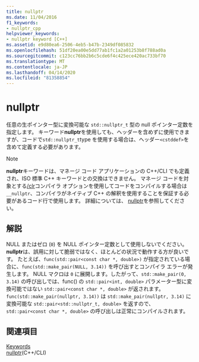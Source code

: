 ```yaml
---
title: nullptr
ms.date: 11/04/2016
f1_keywords:
- nullptr_cpp
helpviewer_keywords:
- nullptr keyword [C++]
ms.assetid: e9d80ea6-2506-4eb5-b47b-2349df085832
ms.openlocfilehash: 51df20ea00e5dd77ab1fc1a2a01253b8f788ad0a
ms.sourcegitcommit: c123cc76bb2b6c5cde6f4c425ece420ac733bf70
ms.translationtype: MT
ms.contentlocale: ja-JP
ms.lasthandoff: 04/14/2020
ms.locfileid: "81358854"
---
```

# <a name="nullptr"></a>nullptr

任意の生ポインター型に変換可能な `std::nullptr_t` 型の null ポインター定数を指定します。  キーワード**nullptr**を使用しても、ヘッダーを含めずに使用できますが、コードで`std::nullptr_t`type を使用する場合は、ヘッダー`<cstddef>`を含めて定義する必要があります。

> [!NOTE]
> **nullptr**キーワードは、マネージ コード アプリケーションの C++/CLI でも定義され、ISO 標準 C++ キーワードとの交換はできません。 マネージ コードを対象とする[/clr](../build/reference/clr-common-language-runtime-compilation.md)コンパイラ オプションを使用してコードをコンパイルする場合は`__nullptr`、コンパイラがネイティブ C++ の解釈を使用することを保証する必要があるコード行で使用します。 詳細については、 [nullptr](../extensions/nullptr-cpp-component-extensions.md)を参照してください。

## <a name="remarks"></a>解説

NULL またはゼロ (`0`) を NULL ポインター定数として使用しないでください。**nullptr**は、誤用に対して脆弱ではなく、ほとんどの状況で動作する方が良いです。  たとえば、`func(std::pair<const char *, double>)` が指定されている場合に、`func(std::make_pair(NULL, 3.14))` を呼び出すとコンパイラ エラーが発生します。  NULL マクロは `0` に展開します。したがって、`std::make_pair(0, 3.14)` の呼び出しでは、func() の `std::pair<int, double>` パラメーター型に変換可能ではない `std::pair<const char *, double>` が返されます。  `func(std::make_pair(nullptr, 3.14))` は `std::make_pair(nullptr, 3.14)` に変換可能な `std::pair<std::nullptr_t, double>` を返すので、`std::pair<const char *, double>` の呼び出しは正常にコンパイルされます。

## <a name="see-also"></a>関連項目

[Keywords](../cpp/keywords-cpp.md)<br/>
[nullptr](../extensions/nullptr-cpp-component-extensions.md)(C++/CLI)
